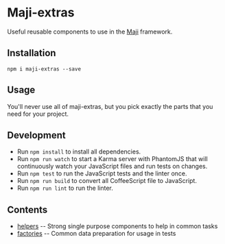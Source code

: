 # Maji-extras

Useful reusable components to use in the [Maji][maji] framework.

## Installation

`npm i maji-extras --save`

## Usage

You'll never use all of maji-extras, but you pick exactly the parts that you need for your project.

## Development

* Run `npm install` to install all dependencies.
* Run `npm run watch` to start a Karma server with PhantomJS that will continuously watch your JavaScript files and run tests on changes.
* Run `npm test` to run the JavaScript tests and the linter once.
* Run `npm run build` to convert all CoffeeScript file to JavaScript.
* Run `npm run lint` to run the linter.

## Contents

* [helpers](src/helpers/) -- Strong single purpose components to help in common tasks
* [factories](src/factories/) -- Common data preparation for usage in tests

[maji]: https://github.com/kabisa/maji
